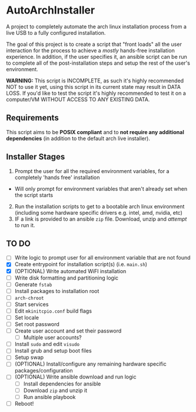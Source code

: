 # AutoArchInstaller

A project to completely automate the arch linux installation process from a live USB to a fully configured installation.

The goal of this project is to create a script that "front loads" all the user interaction for the process to achieve a *mostly* hands-free installation experience. In addition, if the user specifies it, an ansible script can be run to complete all of the post-installation steps and setup the rest of the user's environment.

**WARNING:** This script is INCOMPLETE, as such it's highly recommended NOT to use it yet, using this script in its current state may result in DATA LOSS. If you'd like to test the script it's highly recommended to test it on a computer/VM WITHOUT ACCESS TO ANY EXISTING DATA.

## Requirements
This script aims to be **POSIX compliant** and to **not require any additional dependencies** (in addition to the default arch live installer). 

## Installer Stages
1. Prompt the user for all the required environment variables, for a completely 'hands free' installation
  - Will only prompt for environment variables that aren't already set when the script starts
2. Run the installation scripts to get to a bootable arch linux environment (including some hardware specific drivers e.g. intel, amd, nvidia, etc)
3. IF a link is provided to an ansible `zip` file. Download, unzip and *attempt* to run it.

## TO DO

- [ ] Write logic to prompt user for all environment variable that are not found
- [X] Create entrypoint for installation script(s) (i.e. `main.sh`)
- [X] (OPTIONAL) Write automated WiFI installation
- [ ] Write disk formatting and partitioning logic
- [ ] Generate `fstab`
- [ ] Install packages to installation root
- [ ] `arch-chroot`
- [ ] Start services
- [ ] Edit `mkinitcpio.conf` build flags
- [ ] Set locale
- [ ] Set root password
- [ ] Create user account and set their password
  - [ ] Multiple user accounts?
- [ ] Install `sudo` and edit `visudo`
- [ ] Install grub and setup boot files
- [ ] Setup swap
- [ ] (OPTIONAL) Install/configure any remaining hardware specific packages/configuration
- [ ] (OPTIONAL) Write ansible download and run logic
  - [ ] Install dependencies for ansible
  - [ ] Download `zip` and unzip it
  - [ ] Run ansible playbook
- [ ] Reboot!

